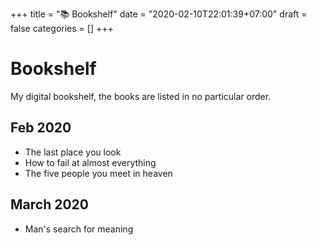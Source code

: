 +++
title = "📚 Bookshelf"
date = "2020-02-10T22:01:39+07:00"
draft = false
categories = []
+++

# Bookshelf

My digital bookshelf, the books are listed in no particular order.

## Feb 2020

- The last place you look
- How to fail at almost everything
- The five people you meet in heaven

## March 2020

- Man's search for meaning
